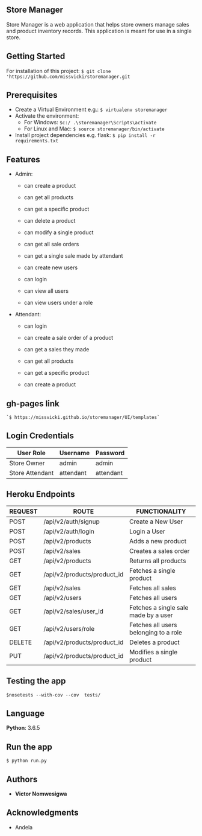 ## Store Manager 

Store Manager is a web application that helps store owners manage sales and product inventory records. This application is meant for use in a single store.    

## Getting Started

For installation of this project:  `$ git clone 'https://github.com/missvicki/storemanager.git`

## Prerequisites

* Create a Virtual Environment e.g.: `$ virtualenv storemanager`
* Activate the environment: 
    * For Windows: `$c:/ .\storemanager\Scripts\activate`
    * For Linux and Mac: `$ source storemanager/bin/activate`
* Install project dependencies e.g. flask: `$ pip install -r requirements.txt`

## Features

* Admin: 
    * can create a product
    * can get all products
    * can get a specific product 
    * can delete a product
    * can modify a single product

    * can get all sale orders
    * can get a single sale made by attendant

    * can create new users
    * can login
    * can view all users
    * can view users under a role


* Attendant:
    * can login

    * can create a sale order of a product
    * can get a sales they made

    * can get all products 
    * can get a specific product
    * can create a product

## gh-pages link 
    
    `$ https://missvicki.github.io/storemanager/UI/templates`

## Login Credentials

| User Role | Username | Password |
| ----------- | -------- | --------- |
| Store Owner | admin | admin |
| Store Attendant | attendant | attendant |

## Heroku Endpoints

| REQUEST | ROUTE | FUNCTIONALITY |
| ------- | ----- | ------------- |
| POST | /api/v2/auth/signup |Create a New User|
| POST | /api/v2/auth/login |Login a User|
| POST | /api/v2/products | Adds a new product |
| POST | /api/v2/sales | Creates a sales order |
| GET | /api/v2/products | Returns all products|
| GET | /api/v2/products/product_id | Fetches a single product |
| GET | /api/v2/sales | Fetches all sales |
| GET | /api/v2/users | Fetches all users |
| GET | /api/v2/sales/user_id | Fetches a single sale made by a user |
| GET | /api/v2/users/role | Fetches all users belonging to a role |
| DELETE | /api/v2/products/product_id | Deletes a product |
| PUT | /api/v2/products/product_id | Modifies a single product |

## Testing the app

`$nosetests --with-cov --cov  tests/`
  
## Language

**Python**: 3.6.5

## Run the app

`$ python run.py`

## Authors

* **Victor Nomwesigwa**

## Acknowledgments

* Andela

